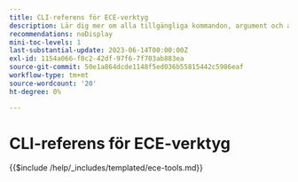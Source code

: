 ```yaml
---
title: CLI-referens för ECE-verktyg
description: Lär dig mer om alla tillgängliga kommandon, argument och alternativ för kommandoradsverktyget Adobe Commerce ECE-Tools.
recommendations: noDisplay
mini-toc-levels: 1
last-substantial-update: 2023-06-14T00:00:00Z
exl-id: 1154a066-f8c2-42df-97f6-7f703ab883ea
source-git-commit: 50e1a864dcde1148f5ed036b55815442c5986eaf
workflow-type: tm+mt
source-wordcount: '20'
ht-degree: 0%

---
```


# CLI-referens för ECE-verktyg

{{$include /help/_includes/templated/ece-tools.md}}

<!-- Last updated from includes: 2025-10-09 12:33:40 -->
